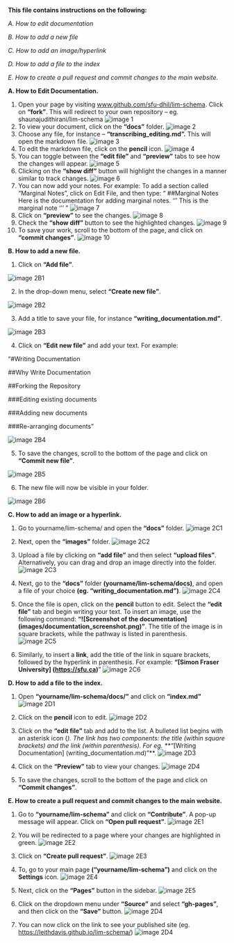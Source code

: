 **This file contains instructions on the following:** 

_A.	How to edit documentation_ 

_B.	How to add a new file_

_C.	How to add an image/hyperlink_ 

_D.	How to add a file to the index_

_E.	How to create a pull request and commit changes to the main website._ 

**A. How to Edit Documentation.**
1. Open your page by visiting www.github.com/sfu-dhil/lim-schema. Click on **“fork”**. This will redirect to your own repository – eg. shaunajudithirani/lim-schema 
![image 1](https://github.com/shaunajudith/lim-schema/blob/main/docs/images/2.1.%20png.png) 
2. To view your document, click on the **“docs”** folder. 
![image 2](https://github.com/shaunajudith/lim-schema/blob/main/docs/images/2.2.png)
3. Choose any file, for instance – **“transcribing_editing.md”.** This will open the markdown file. 
![image 3](https://github.com/shaunajudith/lim-schema/blob/main/docs/images/2.3%20transcribing%20editing.png)
4. To edit the markdown file, click on the **pencil** icon. 
![image 4](https://github.com/shaunajudith/lim-schema/blob/main/docs/images/2.4%20transcribing%20editing.png)
5. You can toggle between the **“edit file”** and **“preview”** tabs to see how the changes will appear. 
![image 5](https://github.com/shaunajudith/lim-schema/blob/main/docs/images/2.5%20edit%20file.png)
6. Clicking on the **“show diff”** button will highlight the changes in a manner similar to track changes. 
![image 6](https://github.com/shaunajudith/lim-schema/blob/main/docs/images/2.6%20show%20diff.png)
7. You can now add your notes. For example: To add a section called “Marginal Notes”, click on Edit File, and then type: 
“
##Marginal Notes 
Here is the documentation for adding marginal notes.
‘’’
<note type=”marginal” place=”margin”>This is the marginal note </note>
‘’’
” 
![image 7](https://github.com/shaunajudith/lim-schema/blob/main/docs/images/2.7%20marginal%20notes.png)
8. Click on **“preview”** to see the changes. 
![image 8](https://github.com/shaunajudith/lim-schema/blob/main/docs/images/2.8%20transcribing%20editing%20marginal%20notes.png)
9. Check the **“show diff”** button to see the highlighted changes. 
![image 9](https://github.com/shaunajudith/lim-schema/blob/main/docs/images/2.9%20highlighted%20changes.png)
10. To save your work, scroll to the bottom of the page, and click on **“commit changes”**. 
![image 10](https://github.com/shaunajudith/lim-schema/blob/main/docs/images/2.10%20commit%20changes.png)


**B. How to add a new file.**

1. Click on **“Add file”**. 

![image 2B1](https://github.com/shaunajudith/lim-schema/blob/main/docs/images/2.B.1.png)

2. In the drop-down menu, select **“Create new file”**. 

![image 2B2](https://github.com/shaunajudith/lim-schema/blob/main/docs/images/2.B.2.png)

3. Add a title to save your file, for instance **“writing_documentation.md”**. 

![image 2B3](https://github.com/shaunajudith/lim-schema/blob/main/docs/images/2.B.3.png)

4. Click on **“Edit new file”** and add your text. For example:

“#Writing Documentation
 
##Why Write Documentation

##Forking the Repository 

###Editing existing documents

###Adding new documents 

###Re-arranging documents” 

![image 2B4](https://github.com/shaunajudith/lim-schema/blob/main/docs/images/2.B.4.png)

5. To save the changes, scroll to the bottom of the page and click on **“Commit new file”**. 

![image 2B5](https://github.com/shaunajudith/lim-schema/blob/main/docs/images/2.B.5.png)

6. The new file will now be visible in your folder. 

![image 2B6](https://github.com/shaunajudith/lim-schema/blob/main/docs/images/2.B.6.png)

**C. How to add an image or a hyperlink.**

1. Go to yourname/lim-schema/ and open the **“docs”** folder. 
![image 2C1](https://github.com/shaunajudith/lim-schema/blob/main/docs/images/2.C.1.png)

2. Next, open the **“images”** folder. 
![image 2C2](https://github.com/shaunajudith/lim-schema/blob/main/docs/images/2.C.2.png)

3. Upload a file by clicking on **“add file”** and then select **“upload files”**. Alternatively, you can drag and drop an image directly into the folder. 
![image 2C3](https://github.com/shaunajudith/lim-schema/blob/main/docs/images/2.C.3.png)

4. Next, go to the **“docs”** folder **(yourname/lim-schema/docs)**, and open a file of your choice **(eg. “writing_documentation.md”)**.
![image 2C4](https://github.com/shaunajudith/lim-schema/blob/main/docs/images/2.C.4.png)

5. Once the file is open, click on the **pencil** button to edit. Select the **“edit file”** tab and begin writing your text. To insert an image, use the following command: **“![Screenshot of the documentation] (images/documentation_screenshot.png)”**. The title of the image is in square brackets, while the pathway is listed in parenthesis. 
![image 2C5](https://github.com/shaunajudith/lim-schema/blob/main/docs/images/2.C.5.png)

6. Similarly, to insert a **link**, add the title of the link in square brackets, followed by the hyperlink in parenthesis. For example: **“[Simon Fraser University] (https://sfu.ca)**” 
![image 2C6](https://github.com/shaunajudith/lim-schema/blob/main/docs/images/2.C.6.png)

**D. How to add a file to the index.** 

1. Open **“yourname/lim-schema/docs/”** and click on **“index.md”** 
![image 2D1](https://github.com/shaunajudith/lim-schema/blob/main/docs/images/2.D.1.png)
2. Click on the **pencil** icon to edit. 
![image 2D2](https://github.com/shaunajudith/lim-schema/blob/main/docs/images/2.D.2.png)

3. Click on the **“edit file”** tab and add to the list. A bulleted list begins with an asterisk icon (*). The link has two components: the title (within square brackets) and the link (within parenthesis). For eg. **“*[Writing Documentation] (writing_documentation.md)”**. 
![image 2D3](https://github.com/shaunajudith/lim-schema/blob/main/docs/images/2.D.3.png)

4. Click on the **“Preview”** tab to view your changes. 
![image 2D4](https://github.com/shaunajudith/lim-schema/blob/main/docs/images/2.D.4.png)

5. To save the changes, scroll to the bottom of the page and click on **“Commit changes”**. 


**E. How to create a pull request and commit changes to the main website.**
1. Go to **“yourname/lim-schema”** and click on **“Contribute”**. A pop-up message will appear. Click on **“Open pull request”**. 
![image 2E1](https://github.com/shaunajudith/lim-schema/blob/main/docs/images/2.E.1.png)

2. You will be redirected to a page where your changes are highlighted in green. 
![image 2E2](https://github.com/shaunajudith/lim-schema/blob/main/docs/images/2.E.2.png)

3. Click on **“Create pull request”**. 
![image 2E3](https://github.com/shaunajudith/lim-schema/blob/main/docs/images/2.E.3.png)

4. To, go to your main page **(“yourname/lim-schema”)** and click on the **Settings** icon. 
![image 2E4](https://github.com/shaunajudith/lim-schema/blob/main/docs/images/2.E.4.png)

5. Next, click on the **“Pages”** button in the sidebar. 
![image 2E5](https://github.com/shaunajudith/lim-schema/blob/main/docs/images/2.E.5.png)

6. Click on the dropdown menu under **“Source”** and select **“gh-pages”**, and then click on the **“Save”** button.
![image 2D4](https://github.com/shaunajudith/lim-schema/blob/main/docs/images/2.E.6.png)
 
7. You can now click on the link to see your published site (eg. https://leithdavis.github.io/lim-schema/) 
![image 2D4](https://github.com/shaunajudith/lim-schema/blob/main/docs/images/2.E.7.png)
